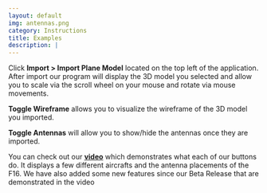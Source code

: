 ```yaml
---
layout: default
img: antennas.png
category: Instructions
title: Examples
description: |
---
```

  <p>Click <b>Import > Import Plane Model</b> located on the top left of the application. After import our program will display the 3D model you selected and allow you to scale via the scroll wheel on your mouse and rotate via mouse movements.</p>
  <p><b>Toggle Wireframe</b> allows you to visualize the wireframe of the 3D model you imported.</p>
  <p><b>Toggle Antennas</b> will allow you to show/hide the antennas once they are imported. </p>
  <p>You can check out our <a href ="https://youtu.be/E1GDdNYzrLE" target = "_blank"> <b>video</b></a> which demonstrates what each of our buttons do. It displays a few different aircrafts and the antenna placements of the F16. We have also added some new features since our Beta Release that are demonstrated in the video</p>
